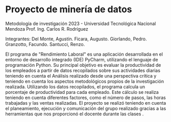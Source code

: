 # Proyecto de minería de datos
Metodología de investigación 2023 - Universidad Tecnológica Nacional Mendoza
Prof. Ing. Carlos R. Rodríguez

Integrantes:
Del Monte, Agustín.
Ficara, Augusto.
Giorlando, Pedro.
Granzotto, Facundo.
Santucci, Renzo.

El programa de "Rendimiento Laboral" es una aplicación desarrollada en el entorno de desarrollo integrado (IDE) PyCharm, utilizando el lenguaje de programación Python. 
Su principal objetivo es evaluar la productividad de los empleados a partir de datos recopilados sobre sus actividades diarias teniendo en cuenta el Análisis realizado desde una perspectiva crítica y teniendo en cuenta los aspectos metodológicos propios de la investigación realizada. 
Utilizando los datos recopilados, el programa calcula un porcentaje de productividad para cada empleado. Este cálculo se realiza teniendo en cuenta diferentes factores, como el número de pasos, las horas trabajadas y las ventas realizadas. El proyecto se realizó teniendo en cuenta el planeamiento, ejecución y comunicación del grupo realizado gracias a las herramientas que nos proporcionó el docente durante las clases .
